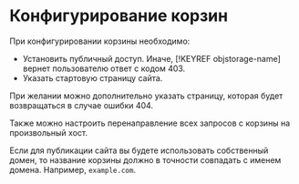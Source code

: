 # Конфигурирование корзин


При конфигурировании корзины необходимо:
- Установить публичный доступ. Иначе, [!KEYREF objstorage-name] вернет пользователю ответ с кодом 403.
- Указать стартовую страницу сайта.

При желании можно дополнительно указать страницу, которая будет возвращаться в случае ошибки 404.

Также можно настроить перенаправление всех запросов с корзины на произвольный хост.

Если для публикации сайта вы будете использовать собственный домен, то название корзины должно в точности совпадать с именем домена. Например, `example.com`.
